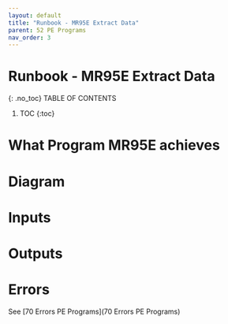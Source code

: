```yaml
---
layout: default
title: "Runbook - MR95E Extract Data"
parent: 52 PE Programs
nav_order: 3
---
```


# Runbook - MR95E Extract Data
{: .no_toc}
TABLE OF CONTENTS 
1. TOC
{:toc}  


# What Program MR95E achieves



# Diagram



# Inputs




# Outputs



# Errors
See [70 Errors PE Programs](70 Errors PE Programs)

